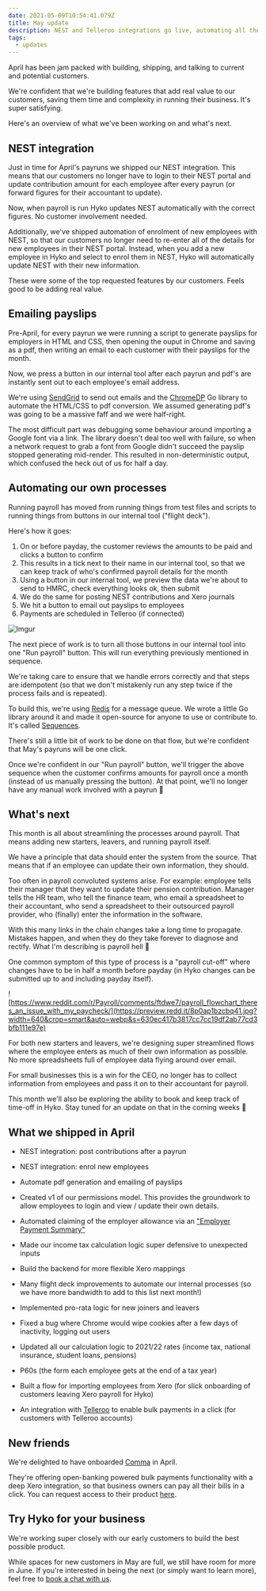 ```yaml
---
date: 2021-05-09T10:54:41.079Z
title: May update
description: NEST and Telleroo integrations go live, automating all the things
tags:
  - updates
---
```

April has been jam packed with building, shipping, and talking to current and potential customers. 

We're confident that we're building features that add real value to our customers, saving them time and complexity in running their business. It's super satisfying.

Here's an overview of what we've been working on and what's next.

## NEST integration

Just in time for April's payruns we shipped our NEST integration. This means that our customers no longer have to login to their NEST portal and update contribution amount for each employee after every payrun (or forward figures for their accountant to update).

Now, when payroll is run Hyko updates NEST automatically with the correct figures. No customer involvement needed. 

Additionally, we've shipped automation of enrolment of new employees with NEST, so that our customers no longer need to re-enter all of the details for new employees in their NEST portal. Instead, when you add a new employee in Hyko and select to enrol them in NEST, Hyko will automatically update NEST with their new information.

These were some of the top requested features by our customers. Feels good to be adding real value.

## Emailing payslips

Pre-April, for every payrun we were running a script to generate payslips for employers in HTML and CSS, then opening the ouput in Chrome and saving as a pdf, then writing an email to each customer with their payslips for the month. 

Now, we press a button in our internal tool after each payrun and pdf's are instantly sent out to each employee's email address. 

We're using [SendGrid](https://sendgrid.com/) to send out emails and the [ChromeDP](https://github.com/chromedp/chromedp) Go library to automate the HTML/CSS to pdf conversion. We assumed generating pdf's was going to be a massive faff and we were half-right.

The most difficult part was debugging some behaviour around importing a Google font via a link. The library doesn't deal too well with failure, so when a network request to grab a font from Google didn't succeed the payslip stopped generating mid-render. This resulted in non-deterministic output, which confused the heck out of us for half a day.


## Automating our own processes

Running payroll has moved from running things from test files and scripts to running things from buttons in our internal tool ("flight deck"). 

Here's how it goes:

1. On or before payday, the customer reviews the amounts to be paid and clicks a button to confirm
2. This results in a tick next to their name in our internal tool, so that we can keep track of who's confirmed payroll details for the month
3. Using a button in our internal tool, we preview the data we're about to send to HMRC, check everything looks ok, then submit
4. We do the same for posting NEST contributions and Xero journals 
5. We hit a button to email out payslips to employees
6. Payments are scheduled in Telleroo (if connected)

![Imgur](https://i.imgur.com/ey9mugn.png)

The next piece of work is to turn all those buttons in our internal tool into one "Run payroll" button. This will run everything previously mentioned in sequence. 

We're taking care to ensure that we handle errors correctly and that steps are idempotent (so that we don't mistakenly run any step twice if the process fails and is repeated).

To build this, we're using [Redis](https://redis.io/) for a message queue. We wrote a little Go library around it and made it open-source for anyone to use or contribute to. It's called [Sequences](https://github.com/HykoAPI/sequences).

There's still a little bit of work to be done on that flow, but we're confident that May's payruns will be one click.

Once we're confident in our "Run payroll" button, we'll trigger the above sequence when the customer confirms amounts for payroll once a month (instead of us manually pressing the button). At that point, we'll no longer have any manual work involved with a payrun 🎉


## What's next

This month is all about streamlining the processes around payroll. That means adding new starters, leavers, and running payroll itself. 

We have a principle that data should enter the system from the source. That means that if an employee can update their own information, they should. 

Too often in payroll convoluted systems arise. For example: employee tells their manager that they want to update their pension contribution. Manager tells the HR team, who tell the finance team, who email a spreadsheet to their accountant, who send a spreadsheet to their outsourced payroll provider, who (finally) enter the information in the software. 

With this many links in the chain changes take a long time to propagate. Mistakes happen, and when they do they take forever to diagnose and rectify. What I'm describing is payroll hell 👹

One common symptom of this type of process is a "payroll cut-off" where changes have to be in half a month before payday (in Hyko changes can be submitted up to and including payday itself).

![https://www.reddit.com/r/Payroll/comments/ftdwe7/payroll_flowchart_theres_an_issue_with_my_paycheck/](https://preview.redd.it/8p0ap1bzcbq41.jpg?width=640&crop=smart&auto=webp&s=630ec417b3817cc7cc19df2ab77cd3bfb111e97e)

For both new starters and leavers, we're designing super streamlined flows where the employee enters as much of their own information as possible. No more spreadsheets full of employee data flying around over email.

For small businesses this is a win for the CEO, no longer has to collect information from employees and pass it on to their accountant for payroll.

This month we'll also be exploring the ability to book and keep track of time-off in Hyko. Stay tuned for an update on that in the coming weeks 🤞


## What we shipped in April

- NEST integration: post contributions after a payrun

- NEST integration: enrol new employees

- Automate pdf generation and emailing of payslips

- Created v1 of our permissions model. This provides the groundwork to allow employees to login and view / update their own details. 

- Automated claiming of the employer allowance via an ["Employer Payment Summary"](https://www.gov.uk/running-payroll/reporting-to-hmrc-eps)

- Made our income tax calculation logic super defensive to unexpected inputs

- Build the backend for more flexible Xero mappings

- Many flight deck improvements to automate our internal processes (so we have more bandwidth to add to this list next month!)

- Implemented pro-rata logic for new joiners and leavers

- Fixed a bug where Chrome would wipe cookies after a few days of inactivity, logging out users

- Updated all our calculation logic to 2021/22 rates (income tax, national insurance, student loans, pensions)

- P60s (the form each employee gets at the end of a tax year)

- Built a flow for importing employees from Xero (for slick onboarding of customers leaving Xero payroll for Hyko)

- An integration with [Telleroo](https://www.telleroo.com/) to enable bulk payments in a click (for customers with Telleroo accounts)


## New friends

We're delighted to have onboarded [Comma](https://usecomma.com/) in April. 

They're offering open-banking powered bulk payments functionality with a deep Xero integration, so that business owners can pay all their bills in a click. You can request access to their product [here](https://usecomma.com/request-access).


## Try Hyko for your business

We're working super closely with our early customers to build the best possible product. 

While spaces for new customers in May are full, we still have room for more in June. If you're interested in being the next (or simply want to learn more), feel free to [book a chat with us](https://calendly.com/naz-hyko/30min?back=1&month=2021-05). 
